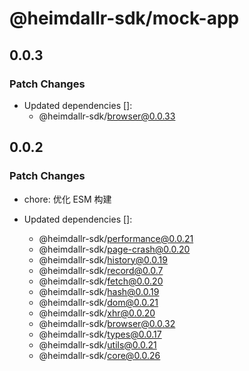 # @heimdallr-sdk/mock-app

## 0.0.3

### Patch Changes

- Updated dependencies []:
  - @heimdallr-sdk/browser@0.0.33

## 0.0.2

### Patch Changes

- chore: 优化 ESM 构建

- Updated dependencies []:
  - @heimdallr-sdk/performance@0.0.21
  - @heimdallr-sdk/page-crash@0.0.20
  - @heimdallr-sdk/history@0.0.19
  - @heimdallr-sdk/record@0.0.7
  - @heimdallr-sdk/fetch@0.0.20
  - @heimdallr-sdk/hash@0.0.19
  - @heimdallr-sdk/dom@0.0.21
  - @heimdallr-sdk/xhr@0.0.20
  - @heimdallr-sdk/browser@0.0.32
  - @heimdallr-sdk/types@0.0.17
  - @heimdallr-sdk/utils@0.0.21
  - @heimdallr-sdk/core@0.0.26
